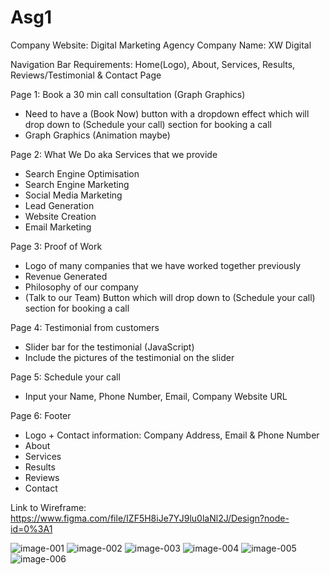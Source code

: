 # Asg1

Company Website: Digital Marketing Agency
Company Name: XW Digital

Navigation Bar Requirements: 
Home(Logo), About, Services, Results, Reviews/Testimonial & Contact Page

Page 1: Book a 30 min call consultation (Graph Graphics)
- Need to have a (Book Now) button with a dropdown effect which will drop down to (Schedule your call) section for booking a call
- Graph Graphics (Animation maybe)

Page 2: What We Do aka Services that we provide
- Search Engine Optimisation
- Search Engine Marketing
- Social Media Marketing
- Lead Generation
- Website Creation
- Email Marketing

Page 3: Proof of Work
- Logo of many companies that we have worked together previously
- Revenue Generated
- Philosophy of our company
- (Talk to our Team) Button which will drop down to (Schedule your call) section for booking a call 

Page 4: Testimonial from customers
- Slider bar for the testimonial (JavaScript)
- Include the pictures of the testimonial on the slider

Page 5: Schedule your call
- Input your Name, Phone Number, Email, Company Website URL

Page 6: Footer
- Logo + Contact information: Company Address, Email & Phone Number
- About
- Services 
- Results
- Reviews
- Contact

Link to Wireframe: https://www.figma.com/file/IZF5H8iJe7YJ9lu0laNl2J/Design?node-id=0%3A1

![image-001](https://user-images.githubusercontent.com/61568156/200578228-570f6d89-d1df-43ca-bcee-b30c61ddbd5f.png)
![image-002](https://user-images.githubusercontent.com/61568156/200578198-b5be7b91-ec47-4dc2-a52b-be6ba0820e51.png)
![image-003](https://user-images.githubusercontent.com/61568156/200578207-8f083d9f-b53c-4d6e-be05-537e24b5607c.png)
![image-004](https://user-images.githubusercontent.com/61568156/200578212-a1662726-6105-4656-b968-151976357623.png)
![image-005](https://user-images.githubusercontent.com/61568156/200578216-7ce0a0c7-2eb1-4cc9-ad53-c62ede4c0e6a.png)
![image-006](https://user-images.githubusercontent.com/61568156/200578226-9f3b8d59-5318-4fd5-9907-137d16ba509b.png)













